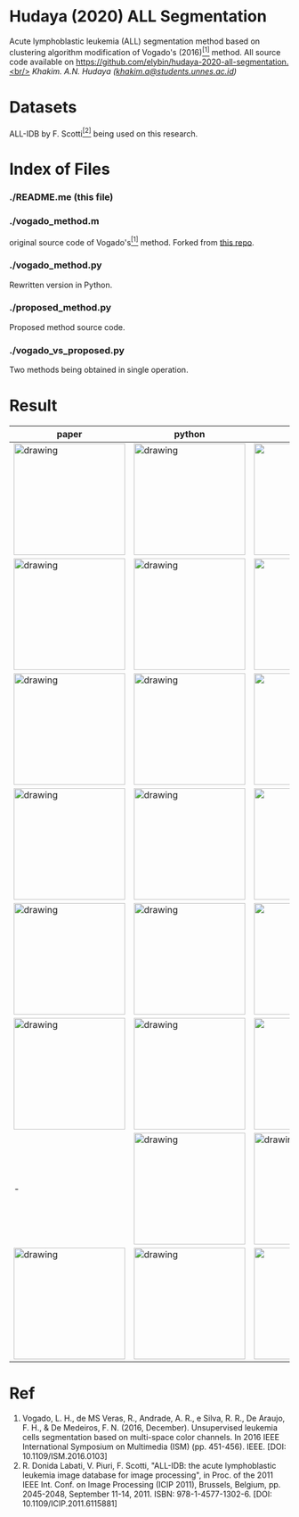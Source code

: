 # Hudaya (2020) ALL Segmentation
Acute lymphoblastic leukemia (ALL) segmentation method based on clustering algorithm modification of Vogado's (2016)<a href="#ref"><sup>[1]</sup></a> method. All source code available on https://github.com/elybin/hudaya-2020-all-segmentation.<br/>
<i>Khakim. A.N. Hudaya (khakim.a@students.unnes.ac.id)</i>

# Datasets 
ALL-IDB by F. Scotti<a href="#ref"><sup>[2]</sup></a> being used on this research. 

# Index of Files
### ./README.me (this file)
### ./vogado_method.m
original source code of Vogado's<a href="#ref"><sup>[1]</sup></a> method. Forked from <a href="https://github.com/lhvogado/Recent-Computational-Methods-for-White-Blood-Cell-Nuclei-Segmentation-A-Comparative-Study">this repo</a>.
### ./vogado_method.py
Rewritten version in Python.
### ./proposed_method.py
Proposed method source code.
### ./vogado_vs_proposed.py
Two methods being obtained in single operation.

# Result 
| paper | python | matlab | title |
|--------|---------|---------|---------|
| <img src="https://user-images.githubusercontent.com/4969689/85573787-653f8a00-b660-11ea-93d0-9e41c3f6f964.jpg" alt="drawing" width="200"/>| <img src="https://user-images.githubusercontent.com/4969689/85572249-04fc1880-b65f-11ea-85dd-e3283aebcb47.png" alt="drawing" width="200"/>| <img src="https://user-images.githubusercontent.com/4969689/85929612-9a5a0f80-b8e0-11ea-85df-7bf6d71499c1.png" width="200"/> | (a) |  
| <img src="https://user-images.githubusercontent.com/4969689/85574460-ff9fcd80-b660-11ea-90f5-a73d131e06f0.png" alt="drawing" width="200"/>| <img src="https://user-images.githubusercontent.com/4969689/85574568-17775180-b661-11ea-856d-9dc56913d797.png" alt="drawing" width="200"/>| <img src="https://user-images.githubusercontent.com/4969689/85929658-e1e09b80-b8e0-11ea-99ad-215359b1ebdf.png" width="200"/> | (b) |  
| <img src="https://user-images.githubusercontent.com/4969689/85575346-ae440e00-b661-11ea-9f2d-4ee09f1ec7d3.png" alt="drawing" width="200"/>| <img src="https://user-images.githubusercontent.com/4969689/85575436-c0be4780-b661-11ea-92d3-75f7832ba8f1.png" alt="drawing" width="200"/>| <img src="https://user-images.githubusercontent.com/4969689/85929677-fb81e300-b8e0-11ea-963c-cb4aeedaaf25.png" width="200"/> | (c) |  
| <img src="https://user-images.githubusercontent.com/4969689/85575614-e6e3e780-b661-11ea-94ef-b9b6bfc1db8b.png" alt="drawing" width="200"/>| <img src="https://user-images.githubusercontent.com/4969689/85575726-00852f00-b662-11ea-9187-e9eaa310626f.png" alt="drawing" width="200"/>| <img src="https://user-images.githubusercontent.com/4969689/85929781-adb9aa80-b8e1-11ea-9feb-f74e0e24e256.png" width="200"/> | (d) |  
| <img src="https://user-images.githubusercontent.com/4969689/85576084-4e019c00-b662-11ea-9a89-9a9a443eaaed.png" alt="drawing" width="200"/>| <img src="https://user-images.githubusercontent.com/4969689/85870053-c39e7100-b7f6-11ea-8852-f1cb870673b0.png" alt="drawing" width="200"/>| <img src="https://user-images.githubusercontent.com/4969689/85929691-118fa380-b8e1-11ea-827a-9dbf2add632b.png" width="200"/> | (e) |  
| <img src="https://user-images.githubusercontent.com/4969689/85576163-5fe33f00-b662-11ea-8d2a-528ff120da5f.png" alt="drawing" width="200"/>| <img src="https://user-images.githubusercontent.com/4969689/85870085-cdc06f80-b7f6-11ea-8bc7-bfedaa80b147.png" alt="drawing" width="200"/>| <img src="https://user-images.githubusercontent.com/4969689/85929701-253b0a00-b8e1-11ea-9d63-ecf76f3b8e51.png" width="200"/> | (f) |  
| - | <img src="https://user-images.githubusercontent.com/4969689/85928220-91177580-b8d5-11ea-8d82-7b1e98095ea1.png" alt="drawing" width="200"/>| <img src="https://user-images.githubusercontent.com/4969689/85929710-3ab03400-b8e1-11ea-871e-a0f50fdf2603.png" alt="drawing" width="200"/> | (k-means) |  
| <img src="https://user-images.githubusercontent.com/4969689/85576235-6ffb1e80-b662-11ea-90bb-ef3ba33529e3.png" alt="drawing" width="200"/>| <img src="https://user-images.githubusercontent.com/4969689/86241483-2912a900-bbcd-11ea-81ff-338d9008efc2.png" alt="drawing" width="200"/>| <img src="https://user-images.githubusercontent.com/4969689/85929726-616e6a80-b8e1-11ea-9ad6-fa72b6c450c9.png" width="200"/> | (g) |  



# Ref
<ol>
<li>Vogado, L. H., de MS Veras, R., Andrade, A. R., e Silva, R. R., De Araujo, F. H., & De Medeiros, F. N. (2016, December). Unsupervised leukemia cells segmentation based on multi-space color channels. In 2016 IEEE International Symposium on Multimedia (ISM) (pp. 451-456). IEEE. [DOI: 10.1109/ISM.2016.0103]
</li>
<li>R. Donida Labati, V. Piuri, F. Scotti, "ALL-IDB: the acute lymphoblastic leukemia image database for image processing", in Proc. of the 2011 IEEE Int. Conf. on Image Processing (ICIP 2011), Brussels, Belgium, pp. 2045-2048, September 11-14, 2011. ISBN: 978-1-4577-1302-6. [DOI: 10.1109/ICIP.2011.6115881]
</li>
</ol>

